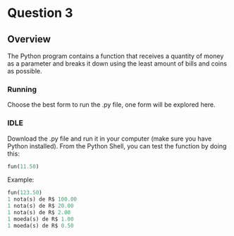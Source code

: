 # Question 3
## Overview
The Python program contains a function that receives a quantity of money as a parameter and breaks it down using the least amount of bills and coins as possible.

### Running
Choose the best form to run the .py file, one form will be explored here.

### IDLE
Download the .py file and run it in your computer (make sure you have Python installed). From the Python Shell, you can test the function by doing this:

``` python
fun(11.50)
```

Example:

``` python
fun(123.50)
1 nota(s) de R$ 100.00 
1 nota(s) de R$ 20.00 
1 nota(s) de R$ 2.00 
1 moeda(s) de R$ 1.00 
1 moeda(s) de R$ 0.50
```
